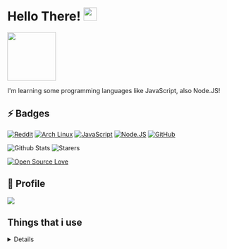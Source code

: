 # Hello There! <img src="https://raw.githubusercontent.com/aemmadi/aemmadi/master/wave.gif" width="30px">
<img src="https://media1.tenor.com/images/467d353f7e2d43563ce13fddbb213709/tenor.gif?itemid=12136175" width="110"><img src="https://github.githubassets.com/images/icons/emoji/trollface.png" width="10">

I'm learning some programming languages like JavaScript, also Node.JS!


## ⚡ Badges

[![Reddit](https://img.shields.io/badge/Reddit-FF4500?style=for-the-badge&logo=reddit&logoColor=white)](https://reddit.com/u/FrXsyN)
[![Arch Linux](https://img.shields.io/badge/Arch_Linux-1793D1?style=for-the-badge&logo=arch-linux&logoColor=white)](https://archlinux.org/)
[![JavaScript](https://img.shields.io/badge/JavaScript-F7DF1E?style=for-the-badge&logo=javascript&logoColor=black)](https://www.javascript.com/)
[![Node.JS](https://img.shields.io/badge/Node.js-43853D?style=for-the-badge&logo=node.js&logoColor=white)](https://nodejs.org/en/)
[![GitHub](https://img.shields.io/badge/GitHub-100000?style=for-the-badge&logo=github&logoColor=white)](https://github.com/norkz)

![Github Stats](https://github-readme-stats.vercel.app/api?username=norkz&count_private=true&show_icons=true&include_all_commits=true&theme=dracula)
![Starers](https://github-readme-stats.vercel.app/api/top-langs/?username=norkz&theme=blue-green)

[![Open Source Love](https://badges.frapsoft.com/os/v1/open-source.svg?v=103)](https://github.com/norkz?tab=repositories/)

## 🌟 Profile

![](https://komarev.com/ghpvc/?username=norkz&color=blue)

## Things that i use
<details>
   <a href="https://code.visualstudio.com/"><img src="https://upload.wikimedia.org/wikipedia/commons/thumb/9/9a/Visual_Studio_Code_1.35_icon.svg/1200px-Visual_Studio_Code_1.35_icon.svg.png" width="40"></a> <a href="https://www.jetbrains.com/en-us/webstorm/"><img src="https://resources.jetbrains.com/storage/products/webstorm/img/meta/webstorm_logo_300x300.png" width="40"></a> <a href="https://discord.com/"><img src="https://cdn3.iconfinder.com/data/icons/popular-services-brands-vol-2/512/discord-512.png" width="40"></a> <a href="https://reddit.com/u/FrXsyN"><img src="https://logodownload.org/wp-content/uploads/2018/02/reddit-logo-16.png" width="40"></a><a href="https://sublimetext.com"> <img src="https://upload.wikimedia.org/wikipedia/en/d/d2/Sublime_Text_3_logo.png" width="40"></a>
</details>
